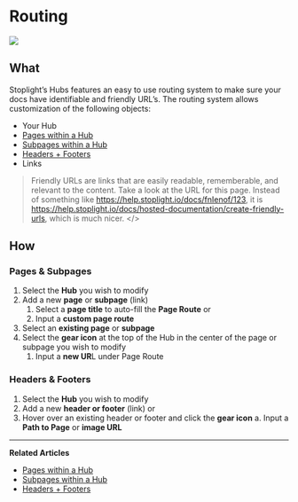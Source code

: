 
# Routing 

![](../../assets/gifs/routing-hubs.gif)

## What 
Stoplight’s Hubs features an easy to use routing system to make sure your docs have identifiable and friendly URL’s. The routing system allows customization of the following objects: 

- Your Hub 
- [Pages within a Hub](./pages.md) 
- [Subpages within a Hub](./subpages.md) 
- [Headers + Footers](./managing-headers-footers.md)
- Links 


<!-- theme: info -->
>Friendly URLs are links that are easily readable, rememberable, and relevant to the content.
Take a look at the URL for this page. Instead of something like https://help.stoplight.io/docs/fnIenof/123, it is https://help.stoplight.io/docs/hosted-documentation/create-friendly-urls, which is much nicer. </>

## How 

### Pages & Subpages 

1. Select the **Hub** you wish to modify 
2. Add a new **page** or **subpage** (link) 
   1. Select a **page title** to auto-fill the **Page Route** or 
   2. Input a **custom page route** 
3. Select an **existing page** or **subpage** 
4. Select the **gear icon** at the top of the Hub in the center of the page or subpage you wish to modify  
   1. Input a **new UR**L under Page Route  

### Headers & Footers 

1. Select the **Hub** you wish to modify 
2. Add a new **header or footer** (link) or
3. Hover over an existing header or footer and click the **gear icon** 
    a. Input a **Path to Page** or **image URL**  

---
**Related Articles**
- [Pages within a Hub](./pages.md) 
- [Subpages within a Hub](./subpages.md) 
- [Headers + Footers](./managing-headers-footers.md)
